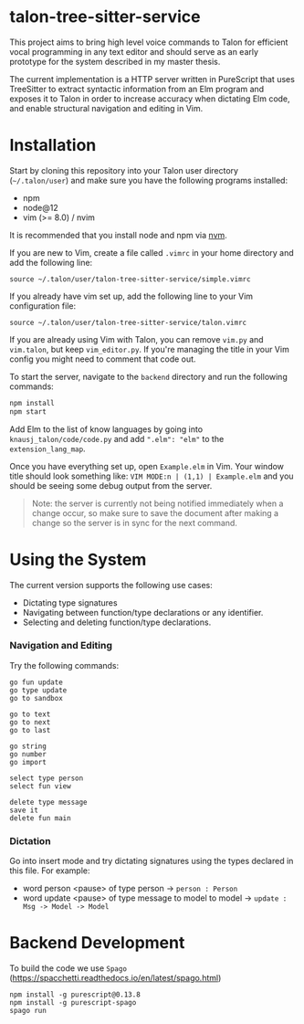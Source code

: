 # talon-tree-sitter-service

This project aims to bring high level voice commands to Talon for efficient vocal programming in any text editor
and should serve as an early prototype for the system described in my master thesis.

The current implementation is a HTTP server written in PureScript that uses TreeSitter to extract syntactic information
from an Elm program and exposes it to Talon in order to increase accuracy when dictating Elm code, and enable structural navigation and editing in Vim.

# Installation

Start by cloning this repository into your Talon user directory (`~/.talon/user`)
and make sure you have the following programs installed:
- npm
- node@12
- vim (>= 8.0) / nvim

It is recommended that you install node and npm via [nvm](https://github.com/nvm-sh/nvm#installing-and-updating).

If you are new to Vim, create a file called `.vimrc` in your home directory and add the following line:
```vim
source ~/.talon/user/talon-tree-sitter-service/simple.vimrc
```

If you already have vim set up, add the following line to your Vim configuration file:
```vim
source ~/.talon/user/talon-tree-sitter-service/talon.vimrc
```

If you are already using Vim with Talon, you can remove `vim.py` and `vim.talon`,
but keep `vim_editor.py`.
If you're managing the title in your Vim config you might need to comment that code out.

To start the server, navigate to the `backend` directory and run the following commands:
```bash
npm install
npm start
```

Add Elm to the list of know languages by going into `knausj_talon/code/code.py` and add `".elm": "elm"` to the `extension_lang_map`.

Once you have everything set up, open `Example.elm` in Vim.
Your window title should look something like:
`VIM MODE:n | (1,1) | Example.elm`
and you should be seeing some debug output from the server.

> Note: the server is currently not being notified immediately
> when a change occur, so make sure to save the document after making a change
> so the server is in sync for the next command.


# Using the System

The current version supports the following use cases:
- Dictating type signatures
- Navigating between function/type declarations or any identifier.
- Selecting and deleting function/type declarations.

### Navigation and Editing
Try the following commands:
```
go fun update
go type update
go to sandbox

go to text
go to next
go to last

go string
go number
go import

select type person
select fun view

delete type message
save it
delete fun main
```

### Dictation
Go into insert mode and try dictating signatures using the types declared in this file.
For example:
- word person \<pause> of type person -> `person : Person`
- word update \<pause> of type message to model to model -> `update : Msg -> Model -> Model`

# Backend Development

To build the code we use `Spago` (https://spacchetti.readthedocs.io/en/latest/spago.html)

```
npm install -g purescript@0.13.8
npm install -g purescript-spago
spago run
```
